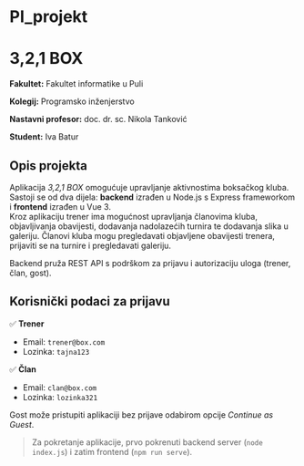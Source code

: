 # PI_projekt

# 3,2,1 BOX 

**Fakultet:** Fakultet informatike u Puli  

**Kolegij:** Programsko inženjerstvo  

**Nastavni profesor:** doc. dr. sc. Nikola Tanković

**Student:** Iva Batur

## Opis projekta

Aplikacija *3,2,1 BOX* omogućuje upravljanje aktivnostima boksačkog kluba.  
Sastoji se od dva dijela: **backend** izrađen u Node.js s Express frameworkom i **frontend** izrađen u Vue 3.  
Kroz aplikaciju trener ima mogućnost upravljanja članovima kluba, objavljivanja obavijesti, dodavanja nadolazećih turnira te  dodavanja slika u galeriju.
Članovi kluba mogu pregledavati objavljene obavijesti trenera, prijaviti se na turnire i pregledavati galeriju.

Backend pruža REST API s podrškom za prijavu i autorizaciju uloga (trener, član, gost).

## Korisnički podaci za prijavu

✅ **Trener**  
- Email: `trener@box.com`  
- Lozinka: `tajna123`

✅ **Član**  
- Email: `clan@box.com`  
- Lozinka: `lozinka321`

Gost može pristupiti aplikaciji bez prijave odabirom opcije *Continue as Guest*.



> Za pokretanje aplikacije, prvo pokrenuti backend server (`node index.js`) i zatim frontend (`npm run serve`).
